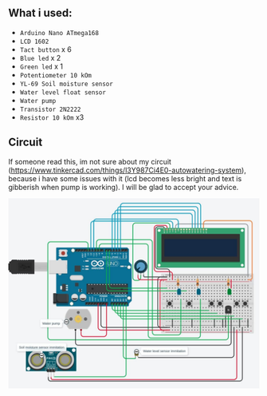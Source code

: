 What i used:    
- 
- `Arduino Nano ATmega168`
- `LCD 1602`
- `Tact button` x 6
- `Blue led` x 2
- `Green led` x 1
- `Potentiometer 10 kOm`
- `YL-69 Soil moisture sensor`
- `Water level float sensor`
- `Water pump`
- `Transistor 2N2222`
- `Resistor 10 kOm` x3

Circuit
-

If someone read this, im not sure about my circuit (https://www.tinkercad.com/things/l3Y987Ci4E0-autowatering-system), 
because i have some issues with it (lcd becomes less bright and text is gibberish when pump is working).
I will be glad to accept your advice.

<img src="https://github.com/DoRightt/auto_watering/blob/master/img/circuit2.jpg?raw=true" width="800">